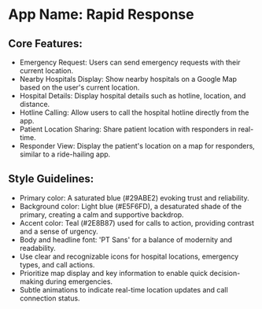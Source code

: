 # **App Name**: Rapid Response

## Core Features:

- Emergency Request: Users can send emergency requests with their current location.
- Nearby Hospitals Display: Show nearby hospitals on a Google Map based on the user's current location.
- Hospital Details: Display hospital details such as hotline, location, and distance.
- Hotline Calling: Allow users to call the hospital hotline directly from the app.
- Patient Location Sharing: Share patient location with responders in real-time.
- Responder View: Display the patient's location on a map for responders, similar to a ride-hailing app.

## Style Guidelines:

- Primary color: A saturated blue (#29ABE2) evoking trust and reliability.
- Background color: Light blue (#E5F6FD), a desaturated shade of the primary, creating a calm and supportive backdrop.
- Accent color: Teal (#2E8B87) used for calls to action, providing contrast and a sense of urgency.
- Body and headline font: 'PT Sans' for a balance of modernity and readability.
- Use clear and recognizable icons for hospital locations, emergency types, and call actions.
- Prioritize map display and key information to enable quick decision-making during emergencies.
- Subtle animations to indicate real-time location updates and call connection status.
